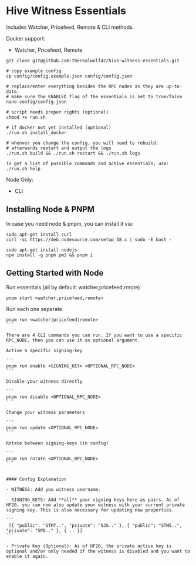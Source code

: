 # Hive Witness Essentials

Includes Watcher, Pricefeed, Remote & CLI methods.

Docker support:

- Watcher, Pricefeed, Remote

```
git clone git@github.com:therealwolf42/hive-witness-essentials.git

# copy example config
cp config/config.example.json config/config.json

# replace/enter everything besides the RPC nodes as they are up-to-date.
# make sure the ENABLED flag of the essentials is set to true/false
nano config/config.json

# script needs proper rights (optional)
chmod +x run.sh

# if docker not yet installed (optional)
./run.sh install_docker

# whenver you change the config, you will need to rebuild.
# afterwards restart and output the logs
./run.sh build && ./run.sh restart && ./run.sh logs

To get a list of possible commands and active essentials, use: ./run.sh help
```

Node Only:

- CLI

## Installing Node & PNPM

In case you need node & pnpm, you can install it via:

```
sudo apt-get install curl
curl -sL https://deb.nodesource.com/setup_18.x | sudo -E bash -

sudo apt-get install nodejs
npm install -g pnpm pm2 && pnpm i
```

## Getting Started with Node

Run essentials (all by default: watcher,pricefeed,rmote)

```
pnpm start <watcher,pricefeed,remote>
```

Run each one seperate

````
pnpm run <watcher|pricefeed|remote>
```

There are 4 CLI commands you can run. If you want to use a specific RPC_NODE, then you can use it as optional argument.

Active a specific signing-key

```
pnpm run enable <SIGNING_KEY> <OPTIONAL_RPC_NODE>
```

Disable your witness directly

```
pnpm run disable <OPTIONAL_RPC_NODE>
```

Change your witness parameters

```
pnpm run update <OPTIONAL_RPC_NODE>
```

Rotate between signing-keys (in config)

```
pnpm run rotate <OPTIONAL_RPC_NODE>
```


#### Config Explanation

- WITNESS: Add you witness username.

- SIGNING_KEYS: Add **all** your signing keys here as pairs. As of HF20, you can now also update your witness with your current private signing key. This is also necessary for updating new properties.

```
 [{ "public": "STM7..", "private": "5JS.." }, { "public": "STM5..", "private": "5PD.." }, { .. }]
```

- Private Key (Optional): As of HF20, the private active key is optional and/or only needed if the witness is disabled and you want to enable it again.